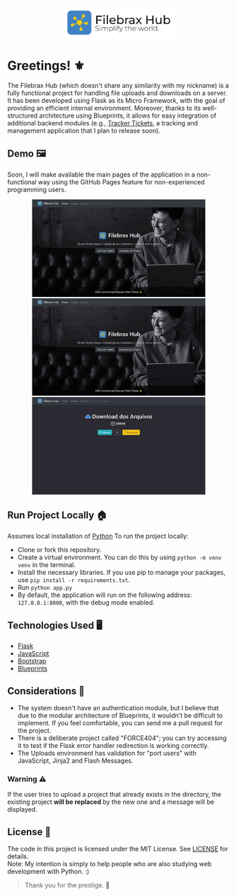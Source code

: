 <div align="center">
<img align="center" width="260rem" src="https://raw.githubusercontent.com/victorbrax/filebrax-hub/main/docs/logo-github.png">
</div>

# Greetings! ⚜

The Filebrax Hub (which doesn't share any similarity with my nickname) is a fully functional project for handling file uploads and downloads on a server. It has been developed using Flask as its Micro Framework, with the goal of providing an efficient internal environment. Moreover, thanks to its well-structured architecture using Blueprints, it allows for easy integration of additional backend modules (e.g., [Tracker Tickets](https://github.com/victorbrax/TrackerG), a tracking and management application that I plan to release soon).

## Demo 🖼️

Soon, I will make available the main pages of the application in a non-functional way using the GitHub Pages feature for non-experienced programming users.
</br>

<div align="center">
<img height="220vh" src="https://raw.githubusercontent.com/victorbrax/filebrax-hub/main/docs/presentation.gif">
<img height="220vh" src="https://raw.githubusercontent.com/victorbrax/filebrax-hub/main/docs/not_found.gif">
</div>
<div align="center">
<img height="220vh" src="https://raw.githubusercontent.com/victorbrax/filebrax-hub/main/docs/download.gif">
</div>

## Run Project Locally 🏠

Assumes local installation of [Python](https://python.org)
To run the project locally:

* Clone or fork this repository.
* Create a virtual environment. You can do this by using `python -m venv venv` in the terminal.
* Install the necessary libraries. If you use pip to manage your packages, use `pip install -r requirements.txt`.
* Run `python app.py`
* By default, the application will run on the following address: `127.0.0.1:8000`, with the debug mode enabled.

## Technologies Used 🖥️
* [Flask](https://flask.palletsprojects.com/en/2.3.x/)
* [JavaScript](https://js.org)
* [Bootstrap](http://getbootstrap.com)
* [Blueprints](https://flask.palletsprojects.com/en/1.1.x/blueprints/)

## Considerations 📝

* The system doesn't have an authentication module, but I believe that due to the modular architecture of Blueprints, it wouldn't be difficult to implement. If you feel comfortable, you can send me a pull request for the project.
* There is a deliberate project called "FORCE404"; you can try accessing it to test if the Flask error handler redirection is working correctly.
* The Uploads environment has validation for "port users" with JavaScript, Jinja2 and Flash Messages.

### Warning ⚠️
If the user tries to upload a project that already exists in the directory, the existing project **will be replaced** by the new one and a message will be displayed.

## License 📜

The code in this project is licensed under the MIT License. See [LICENSE](LICENSE) for details.</br>
Note: My intention is simply to help people who are also studying web development with Python. :)

> Thank you for the prestige. 🐍

